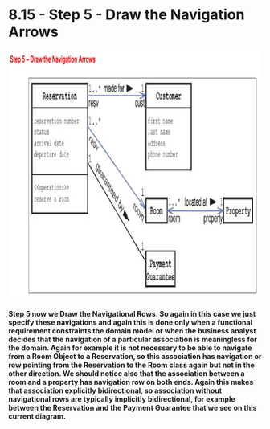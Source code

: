 # 8.15 - Step 5 - Draw the Navigation Arrows

<img src="/images/08_15_01.jpg" width="800" height="500">

**Step 5 now we Draw the Navigational Rows. So again in this case we just specify these navigations and again this is done only when a functional requirement constraints the domain model or when the business analyst decides that the navigation of a particular association is meaningless for the domain. Again for example it is not necessary to be able to navigate from a Room Object to a Reservation, so this association has navigation or row pointing from the Reservation to the Room class again but not in the other direction. We should notice also that the association between a room and a property has navigation row on both ends. Again this makes that association explicitly bidirectional, so association without navigational rows are typically implicitly bidirectional, for example between the Reservation and the Payment Guarantee that we see on this current diagram.**